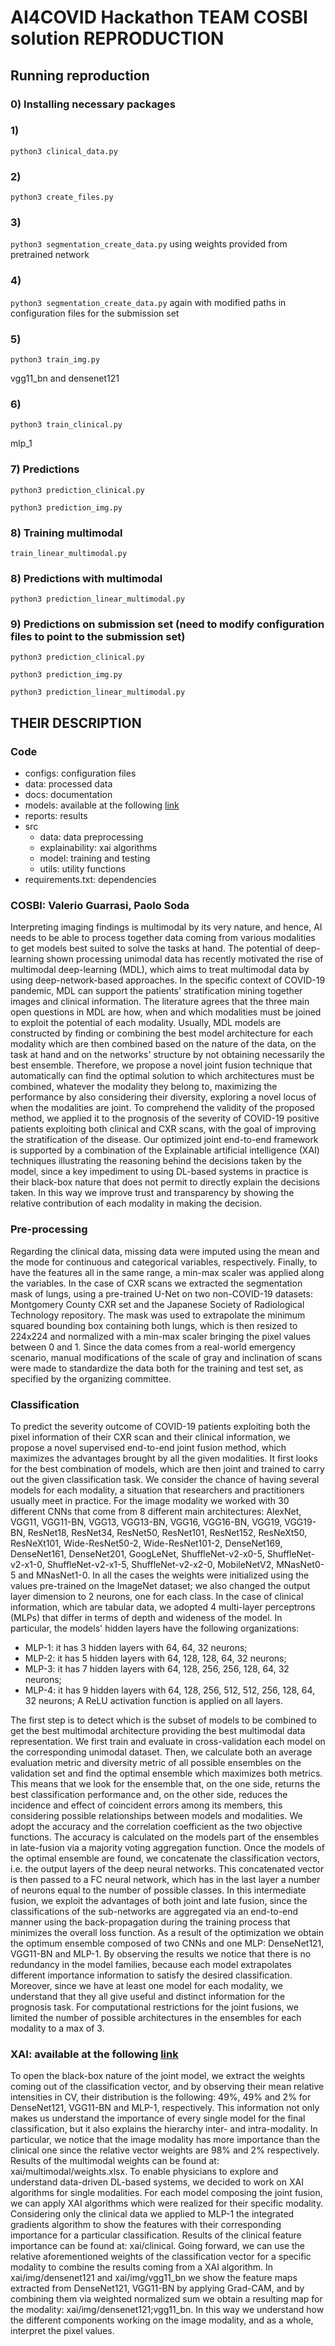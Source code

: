 # AI4COVID Hackathon TEAM COSBI solution REPRODUCTION

## Running reproduction

### 0) Installing necessary packages


### 1) 
`python3 clinical_data.py` 


### 2)

`python3 create_files.py`

### 3) 

`python3 segmentation_create_data.py` using weights provided from pretrained network

### 4)

`python3 segmentation_create_data.py` again with modified paths in configuration files for the submission set

### 5)

`python3 train_img.py`

vgg11_bn and densenet121

### 6)

`python3 train_clinical.py`

mlp_1

### 7) Predictions

`python3 prediction_clinical.py`

`python3 prediction_img.py`

### 8) Training multimodal

`train_linear_multimodal.py`

### 8) Predictions with multimodal

`python3 prediction_linear_multimodal.py`

### 9) Predictions on submission set (need to modify configuration files to point to the submission set)

`python3 prediction_clinical.py`

`python3 prediction_img.py`

`python3 prediction_linear_multimodal.py`


## THEIR DESCRIPTION

### Code

- configs: configuration files
- data: processed data
- docs: documentation
- models: available at the following [link](https://drive.google.com/drive/u/4/folders/1rlWGuLNGCiFg76TeNOXY2XskpF1h_mdE)
- reports: results
- src
  - data: data preprocessing
  - explainability: xai algorithms
  - model: training and testing
  - utils: utility functions
- requirements.txt: dependencies


### COSBI: Valerio Guarrasi, Paolo Soda

Interpreting imaging findings is multimodal by its very nature, and hence, AI needs to be able to process together data coming from various modalities to get models best suited to solve the tasks at hand. The potential of deep-learning shown processing unimodal data has recently motivated the rise of multimodal deep-learning (MDL), which aims to treat multimodal data by using deep-network-based approaches. In the specific context of COVID-19 pandemic, MDL can support the patients' stratification mining together images and clinical information.
The literature agrees that the three main open questions in MDL are how, when and which modalities must be joined to exploit the potential of each modality. Usually, MDL models are constructed by finding or combining the best model architecture for each modality which are then combined based on the nature of the data, on the task at hand and on the networks' structure by not obtaining necessarily the best ensemble. Therefore, we propose a novel joint fusion technique that automatically can find the optimal solution to which architectures must be combined, whatever the modality they belong to, maximizing the performance by also considering their diversity, exploring a novel locus of when the modalities are joint. To comprehend the validity of the proposed method, we applied it to the prognosis of the severity of COVID-19 positive patients exploiting both clinical and CXR scans, with the goal of improving the stratification of the disease.
Our optimized joint end-to-end framework is supported by a combination of the Explainable artificial intelligence (XAI) techniques illustrating the reasoning behind the decisions taken by the model, since a key impediment to using DL-based systems in practice is their black-box nature that does not permit to directly explain the decisions taken. In this way we improve trust and transparency by showing the relative contribution of each modality in making the decision.

### Pre-processing
Regarding the clinical data, missing data were imputed using the mean and the mode for continuous and categorical variables, respectively. Finally, to have the features all in the same range, a min-max scaler was applied along the variables.
In the case of CXR scans we extracted the segmentation mask of lungs, using a pre-trained U-Net on two non-COVID-19 datasets: Montgomery County CXR set and the Japanese Society of Radiological Technology repository. The mask was used to extrapolate the minimum squared bounding box containing both lungs, which is then resized to 224x224 and normalized with a min-max scaler bringing the pixel values between 0 and 1. Since the data comes from a real-world emergency scenario, manual modifications of the scale of gray and inclination of scans were made to standardize the data both for the training and test set, as specified by the organizing committee.

### Classification
To predict the severity outcome of COVID-19 patients exploiting both the pixel information of their CXR scan and their clinical information, we propose a novel supervised end-to-end joint fusion method, which maximizes the advantages brought by all the given modalities.
It first looks for the best combination of models, which are then joint and trained to carry out the given classification task. We consider the chance of having several models for each modality, a situation that researchers and practitioners usually meet in practice.
For the image modality we worked with 30 different CNNs that come from 8 different main architectures: AlexNet, VGG11, VGG11-BN, VGG13, VGG13-BN, VGG16, VGG16-BN, VGG19, VGG19-BN, ResNet18, ResNet34, ResNet50, ResNet101, ResNet152, ResNeXt50, ResNeXt101, Wide-ResNet50-2, Wide-ResNet101-2, DenseNet169, DenseNet161, DenseNet201, GoogLeNet, ShuffleNet-v2-x0-5, ShuffleNet-v2-x1-0, ShuffleNet-v2-x1-5, ShuffleNet-v2-x2-0, MobileNetV2, MNasNet0-5 and MNasNet1-0. In all the cases the weights were initialized using the values pre-trained on the ImageNet dataset; we also changed the output layer dimension to 2 neurons, one for each class.
In the case of clinical information, which are tabular data, we adopted 4 multi-layer perceptrons (MLPs) that differ in terms of depth and wideness of the model. In particular, the models' hidden layers have the following organizations:
- MLP-1: it has 3 hidden layers with 64, 64, 32 neurons;
- MLP-2: it has 5 hidden layers with 64, 128, 128, 64, 32 neurons;
- MLP-3: it has 7 hidden layers with 64, 128, 256, 256, 128, 64, 32 neurons;
- MLP-4: it has 9 hidden layers with 64, 128, 256, 512, 512, 256, 128, 64, 32 neurons; A ReLU activation function is applied on all layers.

The first step is to detect which is the subset of models to be combined to get the best multimodal architecture providing the best multimodal data representation. We first train and evaluate in cross-validation each model on the corresponding unimodal dataset. Then, we calculate both an average evaluation metric and diversity metric of all possible ensembles on the validation set and find the optimal ensemble which maximizes both metrics. This means that we look for the ensemble that, on the one side, returns the best classification performance and, on the other side, reduces the incidence and effect of coincident errors among its members, this considering possible relationships between models and modalities. We adopt the accuracy and the correlation coefficient as the two objective functions. The accuracy is calculated on the models part of the ensembles in late-fusion via a majority voting aggregation function.
Once the models of the optimal ensemble are found, we concatenate the classification vectors, i.e. the output layers of the deep neural networks. This concatenated vector is then passed to a FC neural network, which has in the last layer a number of neurons equal to the number of possible classes. In this intermediate fusion, we exploit the advantages of both joint and late fusion, since the classifications of the sub-networks are aggregated via an end-to-end manner using the back-propagation during the training process that minimizes the overall loss function.
As a result of the optimization we obtain the optimum ensemble composed of two CNNs and one MLP: DenseNet121, VGG11-BN and MLP-1. By observing the results we notice that there is no redundancy in the model families, because each model extrapolates different importance information to satisfy the desired classification. Moreover, since we have at least one model for each modality, we understand that they all give useful and distinct information for the prognosis task. For computational restrictions for the joint fusions, we limited the number of possible architectures in the ensembles for each modality to a max of 3.

### XAI: available at the following [link](https://drive.google.com/drive/u/4/folders/1rlWGuLNGCiFg76TeNOXY2XskpF1h_mdE)
To open the black-box nature of the joint model, we extract the weights coming out of the classification vector, and by observing their mean relative intensities in CV, their distribution is the following: 49%, 49% and 2% for DenseNet121, VGG11-BN and MLP-1, respectively. This information not only makes us understand the importance of every single model for the final classification, but it also explains the hierarchy inter- and intra-modality. In particular, we notice that the image modality has more importance than the clinical one since the relative vector weights are 98% and 2% respectively. Results of the multimodal weights can be found at: xai/multimodal/weights.xlsx.
To enable physicians to explore and understand data-driven DL-based systems, we decided to work on XAI algorithms for single modalities. For each model composing the joint fusion, we can apply XAI algorithms which were realized for their specific modality. Considering only the clinical data we applied to MLP-1 the integrated gradients algorithm to show the features with their corresponding importance for a particular classification. Results of the clinical feature importance can be found at: xai/clinical.
Going forward, we can use the relative aforementioned weights of the classification vector for a specific modality to combine the results coming from a XAI algorithm. In xai/img/densenet121 and xai/img/vgg11_bn we show the feature maps extracted from DenseNet121, VGG11-BN by applying Grad-CAM, and by combining them via weighted normalized sum we obtain a resulting map for the modality: xai/img/densenet121;vgg11_bn. In this way we understand how the different components working on the image modality, and as a whole, interpret the pixel values.

